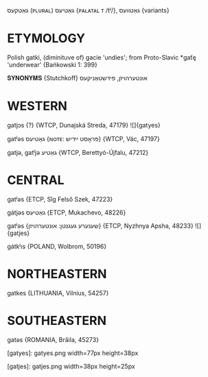 גאַטקעס
(ᴘʟᴜʀᴀʟ)
גאַטיעס {ᴘᴀʟᴀᴛᴀʟ ᴛ /tʲ/}, גאַטוועס {variants}

ETYMOLOGY
===========
Polish gatki, (diminituve of) gacie 'undies'; from Proto-Slavic *gaťę 'underwear'
{Bańkowski 1: 399}

𝐒𝐘𝐍𝐎𝐍𝐘𝐌𝐒 {Stutchkoff}
אונטערהויזן, פּידשטאַניקעס

WESTERN
========

gatjɔs {?}  {WTCP, Dunajská Streda, 47179}
![]{gatyes}

gatʲəs גאַטיעס {ɴᴏᴛᴇ: פּראָסט ייִדיש} {WTCP, Vác, 47197}

gatjə, gatʲjə גאַטיע {WTCP, Berettyó-Újfalu, 47212}

CENTRAL
========

gatʲəs {ETCP, Sîg Felső Szek, 47223}

gátjəs גאַטיעס {ETCP, Mukachevo, 48226}

gatʲəs {שענערע געגנטן: אונטערהויזן} {ETCP, Nyzhnya Apsha, 48233}
![]{gatjes}

gátkʲɩs {POLAND, Wolbrom, 50196}

NORTHEASTERN
==============

gatkes {LITHUANIA, Vilnius, 54257}

SOUTHEASTERN
==============

gatəs {ROMANIA, Brăila, 45273}



[gatyes]: gatyes.png width=77px height=38px

[gatjes]: gatjes.png width=38px height=25px